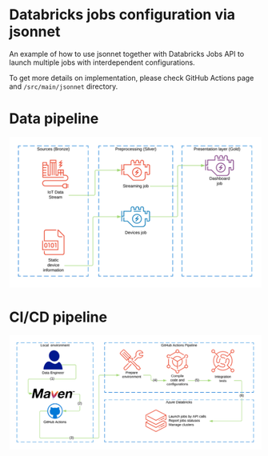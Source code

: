 # Databricks jobs configuration via jsonnet

An example of how to use jsonnet together with Databricks Jobs API to launch multiple jobs with interdependent configurations.

To get more details on implementation, please check GitHub Actions page and `/src/main/jsonnet` directory.

# Data pipeline
![data](images/data_architecture.png)


# CI/CD pipeline

![cicd](images/cicd_architecture.png)

